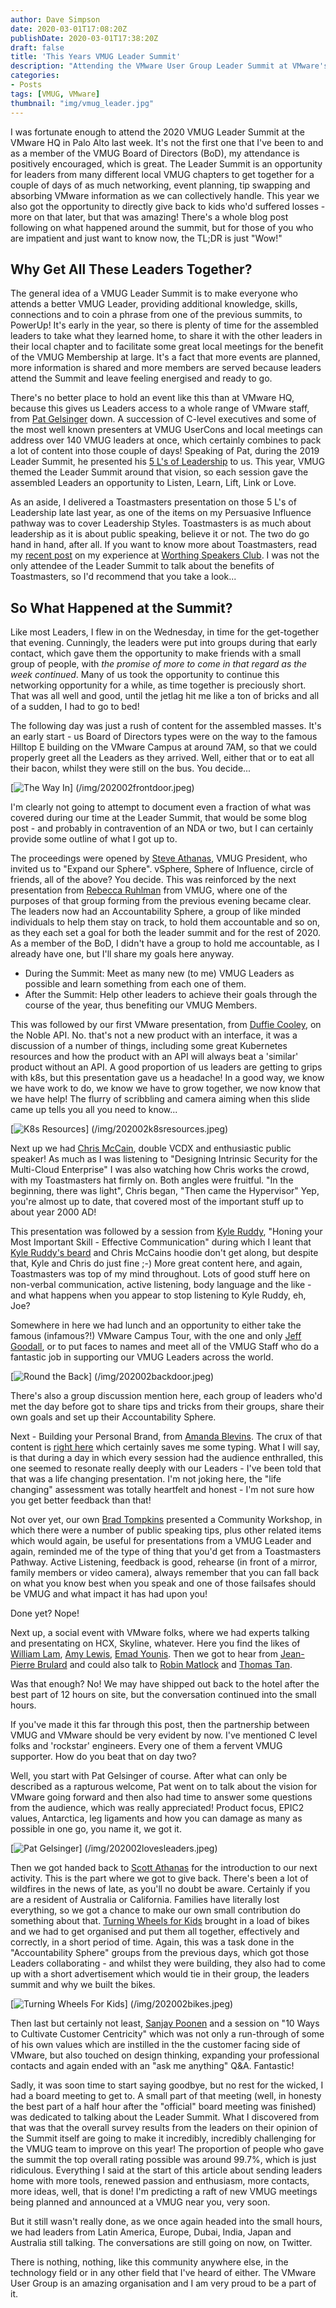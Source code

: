 ```yaml
---
author: Dave Simpson
date: 2020-03-01T17:08:20Z
publishDate: 2020-03-01T17:38:20Z
draft: false
title: 'This Years VMUG Leader Summit'
description: "Attending the VMware User Group Leader Summit at VMware's Palo Alto HQ"
categories:
- Posts
tags: [VMUG, VMware]
thumbnail: "img/vmug_leader.jpg"
---
```

I was fortunate enough to attend the 2020 VMUG Leader Summit at the VMware HQ in Palo Alto last week. It's not the first one that I've been to and as a member of the VMUG Board of Directors (BoD), my attendance is positively encouraged, which is great. The Leader Summit is an opportunity for leaders from many different local VMUG chapters to get together for a couple of days of as much networking, event planning, tip swapping and absorbing VMware information as we can collectively handle. This year we also got the opportunity to directly give back to kids who'd suffered losses - more on that later, but that was amazing! There's a whole blog post following on what happened around the summit, but for those of you who are impatient and just want to know now, the TL;DR is just "Wow!"

## Why Get All These Leaders Together? ##

The general idea of a VMUG Leader Summit is to make everyone who attends a better VMUG Leader, providing additional knowledge, skills, connections and to coin a phrase from one of the previous summits, to PowerUp! It's early in the year, so there is plenty of time for the assembled leaders to take what they learned home, to share it with the other leaders in their local chapter and to facilitate some great local meetings for the benefit of the VMUG Membership at large. It's a fact that more events are planned, more information is shared and more members are served because leaders attend the Summit and leave feeling energised and ready to go.

There's no better place to hold an event like this than at VMware HQ, because this gives us Leaders access to a whole range of VMware staff, from [Pat Gelsinger](https://twitter.com/PGelsinger) down. A succession of C-level executives and some of the most well known presenters at VMUG UserCons and local meetings can address over 140 VMUG leaders at once, which certainly combines to pack a lot of content into those couple of days! Speaking of Pat, during the 2019 Leader Summit, he presented his [5 L's of Leadership](https://www.linkedin.com/pulse/life-lessons-leadership-pat-gelsinger-1/) to us. This year, VMUG themed the Leader Summit around that vision, so each session gave the assembled Leaders an opportunity to Listen, Learn, Lift, Link or Love.

As an aside, I delivered a Toastmasters presentation on those 5 L's of Leadership late last year, as one of the items on my Persuasive Influence pathway was to cover Leadership Styles. Toastmasters is as much about leadership as it is about public speaking, believe it or not. The two do go hand in hand, after all. If you want to know more about Toastmasters, read my [recent post](https://www.virtualmachinery.co.uk/post/toastmasters/) on my experience at [Worthing Speakers Club](https://worthingspeakers.club/). I was not the only attendee of the Leader Summit to talk about the benefits of Toastmasters, so I'd recommend that you take a look...

## So What Happened at the Summit? ##
Like most Leaders, I flew in on the Wednesday, in time for the get-together that evening. Cunningly, the leaders were put into groups during that early contact, which gave them the opportunity to make friends with a small group of people, with _the promise of more to come in that regard as the week continued_. Many of us took the opportunity to continue this networking opportunity for a while, as time together is preciously short. That was all well and good, until the jetlag hit me like a ton of bricks and all of a sudden, I had to go to bed!

The following day was just a rush of content for the assembled masses. It's an early start - us Board of Directors types were on the way to the famous Hilltop E building on the VMware Campus at around 7AM, so that we could properly greet all the Leaders as they arrived. Well, either that or to eat all their bacon, whilst they were still on the bus. You decide...

[![The Way In](/img/202002frontdoor.jpeg)] (/img/202002frontdoor.jpeg)

I'm clearly not going to attempt to document even a fraction of what was covered during our time at the Leader Summit, that would be some blog post - and probably in contravention of an NDA or two, but I can certainly provide some outline of what I got up to. 

The proceedings were opened by [Steve Athanas](https://twitter.com/steveathanas), VMUG President, who invited us to "Expand our Sphere". vSphere, Sphere of Influence, circle of friends, all of the above? You decide. This was reinforced by the next presentation from [Rebecca Ruhlman](https://twitter.com/VMUGRebecca) from VMUG, where one of the purposes of that group forming from the previous evening became clear. The leaders now had an Accountability Sphere, a group of like minded individuals to help them stay on track, to hold them accountable and so on, as they each set a goal for both the leader summit and for the rest of 2020. As a member of the BoD, I didn't have a group to hold me accountable, as I already have one, but I'll share my goals here anyway.
- During the Summit: Meet as many new (to me) VMUG Leaders as possible and learn something from each one of them.
- After the Summit: Help other leaders to achieve their goals through the course of the year, thus benefiting our VMUG Members. 

This was followed by our first VMware presentation, from [Duffie Cooley](https://twitter.com/mauilion/), on the Noble API. No. that's not a new product with an interface, it was a discussion of a number of things, including some great Kubernetes resources and how the product with an API will always beat a 'similar' product without an API. A good proportion of us leaders are getting to grips with k8s, but this presentation gave us a headache! In a good way, we know we have work to do, we know we have to grow together, we now know that we have help! The flurry of scribbling and camera aiming when this slide came up tells you all you need to know...

[![K8s Resources](/img/202002k8sresources.jpeg)] (/img/202002k8sresources.jpeg)

Next up we had [Chris McCain](https://twitter.com/hcmccain), double VCDX and enthusiastic public speaker! As much as I was listening to "Designing Intrinsic Security for the Multi-Cloud Enterprise" I was also watching how Chris works the crowd, with my Toastmasters hat firmly on. Both angles were fruitful. "In the beginning, there was light", Chris began, "Then came the Hypervisor" Yep, you're almost up to date, that covered most of the important stuff up to about year 2000 AD! 

This presentation was followed by a session from [Kyle Ruddy](https://twitter.com/kmruddy), "Honing your Most Important Skill - Effective Communication" during which I leant that [Kyle Ruddy's beard](https://twitter.com/kyleruddybeard) and Chris McCains hoodie don't get along, but despite that, Kyle and Chris do just fine ;-) More great content here, and again, Toastmasters was top of my mind throughout. Lots of good stuff here on non-verbal communication, active listening, body language and the like - and what happens when you appear to stop listening to Kyle Ruddy, eh, Joe?

Somewhere in here we had lunch and an opportunity to either take the  famous (infamous?!) VMware Campus Tour, with the one and only [Jeff Goodall](https://twitter.com/goodall_jeff), or to put faces to names and meet all of the VMUG Staff who do a fantastic job in supporting our VMUG Leaders across the world. 

[![Round the Back](/img/202002backdoor.jpeg)] (/img/202002backdoor.jpeg)

There's also a group discussion mention here, each group of leaders who'd met the day before got to share tips and tricks from their groups, share their own goals and set up their Accountability Sphere.

Next - Building your Personal Brand, from [Amanda Blevins](https://twitter.com/AmandaBlev). The crux of that content is [right here](http://www.amandablevins.com/blog/2017/6/30/building-your-brand-like-a-blevins) which certainly saves me some typing. What I will say, is that during a day in which every session had the audience enthralled, this one seemed to resonate really deeply with our Leaders - I've been told that that was a life changing presentation. I'm not joking here, the "life changing" assessment was totally heartfelt and honest - I'm not sure how you get better feedback than that! 

Not over yet, our own [Brad Tompkins](https://twitter.com/BradTompkins_) presented a Community Workshop, in which there were a number of public speaking tips, plus other related items which would again, be useful for presentations from a VMUG Leader and again, reminded me of the type of thing that you'd get from a Toastmasters Pathway. Active Listening, feedback is good, rehearse (in front of a mirror, family members or video camera), always remember that you can fall back on what you know best when you speak and one of those failsafes should be VMUG and what impact it has had upon you!

Done yet? Nope!

Next up, a social event with VMware folks, where we had experts talking and presentating on HCX, Skyline, whatever. Here you find the likes of [William Lam](https://twitter.com/lamw), [Amy Lewis](https://twitter.com/CommsNinja), [Emad Younis](https://twitter.com/emad_younis). Then we got to hear from [Jean-Pierre Brulard](https://twitter.com/JP_Brulard) and could also talk to [Robin Matlock](https://twitter.com/rmatlock) and [Thomas Tan](https://www.linkedin.com/in/thomas-tan-57026/). 

Was that enough? No! We may have shipped out back to the hotel after the best part of 12 hours on site, but the conversation continued into the small hours.

If you've made it this far through this post, then the partnership between VMUG and VMware should be very evident by now. I've mentioned C level folks and 'rockstar' engineers. Every one of them a fervent VMUG supporter. How do you beat that on day two?

Well, you start with Pat Gelsinger of course. After what can only be described as a rapturous welcome, Pat went on to talk about the vision for VMware going forward and then also had time to answer some questions from the audience, which was really appreciated! Product focus, EPIC2 values, Antarctica, leg ligaments and how you can damage as many as possible in one go, you name it, we got it.

[![Pat Gelsinger](/img/202002lovesleaders.jpeg)] (/img/202002lovesleaders.jpeg)

Then we got handed back to [Scott Athanas](https://twitter.com/scottathanas) for the introduction to our next activity. This is the part where we got to give back. There's been a lot of wildfires in the news of late, as you'll no doubt be aware. Certainly if you are a resident of Australia or California. Families have literally lost everything, so we got a chance to make our own small contribution do something about that. [Turning Wheels for Kids](http://turningwheelsforkids.org/) brought in a load of bikes and we had to get organised and put them all together, effectively and correctly, in a short period of time. Again, this was a task done in the "Accountability Sphere" groups from the previous days, which got those Leaders collaborating - and whilst they were building, they also had to come up with a short advertisement which would tie in their group, the leaders summit and why we built the bikes. 

[![Turning Wheels For Kids](/img/202002bikes.jpeg)] (/img/202002bikes.jpeg)

Then last but certainly not least, [Sanjay Poonen](https://twitter.com/spoonen) and a session on "10 Ways to Cultivate Customer Centricity" which was not only a run-through of some of his own values which are instilled in the the customer facing side of VMware, but also touched on design thinking, expanding your professional contacts and again ended with an "ask me anything" Q&A. Fantastic!  

Sadly, it was soon time to start saying goodbye, but no rest for the wicked, I had a board meeting to get to. A small part of that meeting (well, in honesty the best part of a half hour after the "official" board meeting was finished) was dedicated to  talking about the Leader Summit. What I discovered from that was that the overall survey results from the leaders on their opinion of the Summit itself are going to make it incredibly, incredibly challenging for the VMUG team to improve on this year! The proportion of people who gave the summit the top overall rating possible was around 99.7%, which is just ridiculous. Everything I said at the start of this article about sending leaders home with more tools, renewed passion and enthusiasm, more contacts, more ideas, well, that is done! I'm predicting a raft of new VMUG meetings being planned and announced at a VMUG near you, very soon.

But it still wasn't really done, as we once again headed into the small hours, we had leaders from Latin America, Europe, Dubai, India, Japan and Australia still talking. The conversations are still going on now, on Twitter.

There is nothing, nothing, like this community anywhere else, in the technology field or in any other field that I've heard of either. The VMware User Group is an amazing organisation and I am very proud to be a part of it.
